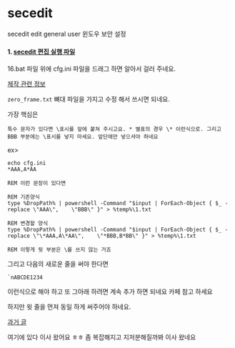 # secedit
secedit edit general user 윈도우 보안 설정

#### 1. [secedit 편집 실행 파일](https://github.com/oklokl/secedit/releases/tag/batch_file)

16.bat 파일 위에 cfg.ini 파일을 드래그 하면 알아서 걸러 주네요.

[제작 관련 정보](https://cafe.daum.net/candan/Lrrl/5)

`zero_frame.txt` 뼈대 파일을 가지고 수정 해서 쓰시면 되네요. 

가장 핵심은 

`특수 문자가 있다면 \표시를 앞에 붙쳐 주시고요. * 별표의 경우 \* 이런식으로. 그리고 BBB 부분에는 \표시를 넣지 마세요. 앞단에만 넣으셔야 하네요`

ex>
```
echo cfg.ini 
*AAA,A*AA

REM 이런 문장이 있다면

REM 기존양식
type %DropPath% | powershell -Command "$input | ForEach-Object { $_ -replace \"AAA\",	 \"BBB\" }" > %temp%\1.txt

REM 변경할 양식
type %DropPath% | powershell -Command "$input | ForEach-Object { $_ -replace \"\*AAA,A\*AA\",	 \"*BBB,B*BB\" }" > %temp%\1.txt

REM 이렇게 뒷 부분은 \를 쓰지 않는 거죠 
```

그리고 다음의 새로운 줄을 써야 한다면
```
`nABCDE1234
```
이런식으로 해야 하고 또 그아래 하려면 계속 추가 하면 되네요 카페 참고 하세요

하지만 윗 줄을 먼져 동일 하게 써주어야 하네요.

[과거 글](https://github.com/oklokl/advfirewall-ip-list-firehol_level1.netset/releases/tag/secedit) 

여기에 있다 이사 왔어요 ㅎㅎ 좀 복잡해지고 지저분해질까봐 이사 왔네요
